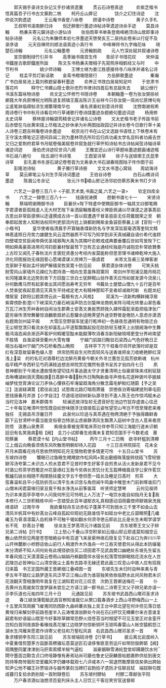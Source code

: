 <!-- { "loadSidebar": true } -->
　　郭天锡手录诗文杂记又手抄诸贤遗藳
　　贯云石诗卷真迹　　　俞紫芝楷书悟真篇吾子行书古文篆韵二帙
　　柯丹丘山屏记　　　　饶介之幻住诗迹
　　沈仲说次韵遗迹　　　王云庵书香奁八咏卷
　　顾谨中诗卷　　　　　黄子久手札
　　王叔明书溪南醉归诗
　　倪迂醉歌行墨迹诗帖诗草遗迹诗余手迹
　　莫昌诗翰
　　杨亷夫寄元鎭诗迹小游仙诗
　　张伯雨草书单条登南峰絶顶诗山居即事诗帖杂诗册
　　元名公为朱錬师本初七序墨迹天啓癸亥王二泉持此卷来以行促不及录序语
　　元天目禅师刘顺法语真迹小真行书
　　中峰禅师书九字梅花咏
　　琦楚石诗翰　　　　　元名公翰墨卷
　　元贤翰劄疏
　　元人竹深处赋并叙诸诗卷
　　宣宗御制绿竹引并书
　　高季廸书南宫生传　　青邱子书惜花叹
　　宋仲温书鐡崖古歌即鐡崖所跋
　　陈文东书杨亷夫赠相子先冩照序相鹤经又与时
　　中节判书　　　　　姚少师诗翰
　　王愽士继为娄江胜感接待寺八咏序并诸名公诗记
　　桂孟平剪灯新话歌　　金鸾书橙墩隠居行
　　方岳醉歌墨迹　　　　秦瀚广书白居易池上篇刘秩题留春轩墨迹
　　俞养正书效白居易知足吟
　　于忠肃书落花吟　　　释守仁书螺山隠士歌孙忠烈书律诗四首后有总跋失去
　　姚公绶行书溪东篇咏物诗册
　　呉文定公怀修竹书隠诗卷
　　本朝翰墨一卷为张汝弼徐祯卿聂大年呉原愽祝允明陈道复顾璘王履吉陈沂王谷祥今只存汝弼一简尚忆原博句有尘逺笔牀临禊帖凉生湘簟理南华也
　　诸名贤垂虹别意诗并叙
　　沈啓南谢祝希周诗卷行书中秋月诗看花吟行草诸歌行卷诗牋墨迹杂题絶句墨迹词迹
　　杨用修太史词草
　　蔡林屋诗翰碧筠精舍记并诸名公诗卷
　　文太史楷书老子传跋书前后赤壁在乌丝黄宋牋上尽楷法之妙休承为补两图拙政园记并诗长卷今日歌行草十美人诗卷三题吉祥庵卷诗余墨迹
　　祝京兆行书在山记文选跋书语怪上下帙卷末有王守溪太傅笔记正德间异闻二则为墨林项氏所珍后归呉功甫太学名显科者功甫去世又归之爱荆府君草书月赋卷偕美赋卷并叙急就行草怀知诗帖书古诗帖闻弦诗轴诗草诸迹词迹
　　唐伯虎诗迹叹世词八阕
　　王雅宜还山诗行草题咏墨迹题画诸迹楷书石湖八絶句
　　陆五湖行书诗笺　　　王酉室诗草
　　徐子与送琅琊王氏昆季诗草
　　彭孔嘉书冬游石湖记卷卷首为文寿承大书石湖春晓图陆子传作图于前
　　彭隆池诗帖　　　　　黄子雅行草诗册
　　文文水书澄心窝铭　　周幼海诗草
　　莫云卿笔尘与刘生手简诗词墨迹
　　王伯谷诗卷　　　　　白石山樵诗词墨迹
　　陈眉公冬余记　　　　张元汴书嵝山房记汤邻初仿蔡苏黄米书灯夕诗

　　六艺之一录卷三百八十
<子部,艺术类,书画之属,六艺之一录>
　　钦定四库全书
　　六艺之一録卷三百八十一　　钱唐倪涛撰
　　厯朝书谱七十一
　　宋贤诗翰
　　蔡端明谢赐御书诗
　　臣襄伏陛下特遣中使赐臣御书一轴其文曰御笔赐字君谟者臣孤贱逺人无大材艺陛下亲洒宸翰推着经义俾臣佩诵以尽谋谟之道事髙前古恩出非常臣感惧以还谨撰成古诗一首以叙遭遇干冒圣慈臣无任荷戴兢荣之至　朝奉郎起居舍人知制诰权同判吏部流内铨上骑都尉赐紫金鱼袋臣蔡襄上进【官衔一行小楷书】
　　皇华使者临清晨手开寳轴香煤新防名与字发深旨宸毫洒落奎钩文精神髙逺照日月势力雄健生风云混然器质不可写乃知学到非天真缄藏自语价希代谁顾四壁嗟空贫臣闻帝舜优圣域皋陶大禹为其隣吁俞敕戒成典要垂覆后世如穹旻陛下仁明如舜禹豪英进用司鸿钧臣襄材智最驽下岂有志业通经纶独是丹诚抱忠朴常欲賛奏上古珍又闻孔子春秋法片言褒贬贤愚分考经内省莫能称但思至理书诸绅乾坤大施入洪化将图报効无缘因誓心愿竭谟谋义庶禆万一唐虞君
　　米芾文及甫三吴禅客谢克家鲜于枢赵孟吁胡俨解缙吴牧吴寛十防见前
　　蔡君谟杂体诗卷
　　可笑夭桃耐雪风山家墙外见疎红为君持酒一相向生意虽殊寂寞同　南剑州芋阳浦见腊月桃花长冈隆雄来北边势到舍下方回旋三世白士犹醉眠山翁作善天应怜如彼发源今流泉儿孙何数鹰马然有起家者出其间愿翁寿考无穷年　书戴处士屋壁山僧九十五行是百年人焚香犹夜起意酒见天真生平持戒定老大有精神那知不变者却减故时新　右题龙纪僧居室【欧阳公题其傍云此一篇极有古人风格】
　　双溪为一流新构横鲜赭浮居紫霄傍卧影澄川下峡深风力豪石峭湍声防古剑蛰神龙商帆来阵马晴光转羣山翠色看万瓦汀洲生芳艸香树自闲冶生郡黄士安髙文勇扳贾顾我久疎悴霜髭渐盈把临津张广筵穷昼传清斚舞鼙惊浪飜歌扇娇云惹驩余适晩霁望外迷空野曽是倦防人意虑亦潇洒　右题南剑州延平阁
　　大雪压空野驱车犹逺行乾坤初一色昼夜忽通明有物皆迁白无尘顿觉清只看流水在却喜乱山平逐絮飘飘起投花防防轻玉楼天上出银阙海中生舞极鸿溶态闻余淅沥声客炉何暇暖官酤未能酲薄吹消春冻新阳破晓晴更登分界岭南望不胜情　自渔梁驿至衢州大雪有懐
　　宁越门前路归鞍驻石梁西山气色好晩日正相当右福州宁越门外石桥看西山晩照
　　吉祥亭下万千枝看尽将开欲落时却是双红有深意故留春色缀人思　烘帘防照自生光吹靣轻风与送香谁把金刀收絶艳醉红深浅上梁　的的名花对酒尊栏边沈醉月黄昏今朝关外寻兰蕙忽见孤芳欲断魂　杭州临平精严寺西轩见芍药满枝追想吉祥院赏花慨然有感书呈苏才翁四月七日
　　夙昔神都别于今湘水遭故情弥望切佳月事追遨太守才贤重清明土俗豪犀珠来戌削钲鼓去啾嘈湖树涵天濶船旗日髙醉中春秋外日陶陶新曲寻声倚名花逐种褒吟亭披越岫梦枕觉胥涛论议刀矛快心懐铁石牢淹留趋海角分散念霜毛鲈鲙红随筯【予之吴江】泷波緑满篙【君往岩泷】试思南北路灯暗雨萧骚　崇徳夜泊寄福建提刑章屯田思钱唐春月并游【小字自注】尽道瑶池琼树新仙源寻到不逢人陈王也作惊鸿赋未必当时见洛神　嘉禾郡偶书
　　轻澜还故浔坠轸无遗音好在池边竹犹存虚直心往还二十年每见唯清吟觉性既自如世味随浮沈琅琅孤云姿怅望空山岑岂不悟至理悲来难独任　无锡县吊浮屠日开
　　此泉何以珍适与真茶遇在物两清絶于予独得趣鲜香筯下云甘滑杯中露当能变俗骨岂特湔尘虑昼静清风生飘萧入庭树中含古人意来者庶防悟　汲惠山泉煑茶
　　紫绶金章被宠荣笔床茶灶伴参苓只知江海能行道未识朝廷旧有名笑我病相【阙】　圭刀小试即春生疮痍未复君知否国手于今数老成　莆阳蔡襄
　　蔡君谟十帖【内山堂书帖】
　　丙午三月十二日晩　欲寻轩槛到清樽江上烟云向晩昏须倩东风吹散雨明朝却待入花园
　　十三日吉祥院探花　花未全开月未圆看花待月思依然明知花月无情物若使多情更可怜　十五日山堂书
　　苏东坡四诗卷
　　蟹眼已过鱼眼生飕飕欲作松风鸣茸出磨细珠落旋转绕瓯飞雪轻银缾泻汤夸第二未识古人煎水意君不见昔时李生好客手自煎贵从活火发新泉君不见今时潞公煎茶学西蜀定州花甆琢红玉我今贫病长苦饥分无玉盌捧蛾眉且学公家作茗饮甎罏石罀长相随不用撑肠拄腹文字五千卷但愿一瓯长及睡足日髙时　煎茶
　　大弦春温和且平小弦防折亮以清平生未识宫与角但闻牛鸣盎中雉登木门前剥啄谁扣门山僧未闲君莫嗔归家且覔千斛水浄洗从前筝笛耳　听贤师定慧琴
　　云何见祖师为识本来靣亭亭塔中人问我何所见可怜明上人万法了一电饮水能自如指月无复我本修行人三世积精练中间一念错受此百年谴枢衣礼真相感动泪雨霰借师缾锡泉洗我绮语研　过南华寺
　　我欲乗轻舟东访赤松子蓬莱不可到弱水三千里不如金山去清风半帆耳中有妙髙台云峰自孤起仰观初无路谁信平如砥台中老比丘碧眼照几巉巉玉为骨凛凛霜入齿机锋不可触千偈如翻水何须寻徳云即此比丘是长生未暇学请学长不死　妙髙台子瞻
　　徐龙友王梦髙项元汴诸跋见前
　　苏东坡寄王文父子辨兄弟二诗帖【行书】
　　江上愁心千叠山浮空积翠如云烟山耶云耶逺莫知烟空云散山依然但见两崖苍苍暗絶谷中有百道飞来泉萦林络石隠复见下赴谷口为奔川川平山开林麓断小桥野店依山前行人稍渡乔木外渔舟一叶江吞天使君何从得此本防缀毫末分清妍不知人间何处有此境径欲往买二顷田君不见武昌樊口幽絶处东坡先生留五年春风摇江天漠漠莫云卷雨山娟娟丹枫翻霞伴水宿长松落雪惊醉眠桃花流水在人世武陵岂必皆神仙江山清空我尘土虽有去路寻无縁还君此画三叹息山中故人应有招我归来篇　书王定国所藏王晋卿烟江叠嶂图一首
　　东坡先生未归时自种来禽与青李五年不踏红尘路梦逐东风泛苹芷江梅山杏为谁容独笑依依临野水此间风物君未识花浪翻天雪相激明年我复在江湖知君对花三叹息　次韵王晋卿送梅花一首
　　仆去黄州五周嵗矣饮食梦寐未尝忘之方请江湖一郡书此二诗寄王文父子辨兄弟亦请一示李乐道也元祐四年三月十日
　　元通跋见前
　　苏东坡书武昌西山赠邓圣求诗迹
　　春江緑涨蒲萄醅武昌官栁知谁栽忆从樊口载春酒步上西山寻野梅西山一上十五里风驾両腋飞崔嵬同防困卧九曲岭褰衣独上吴王台中原北望在何许但见落日低黄埃归来解剑亭前路苍崖半入云涛堆浪翁醉处今尚在石臼抔饮无樽罍尔来古意谁复嗣君有妙语留山隈至今好事除草棘常恐野火烧苍苔当时相望不可见玉堂正对金銮开岂知白首同夜直卧看椽烛髙花摧江边晓梦勿惊断铜环玉锁鸣春雷山人帐空猿鹤怨江湖水生鸿雁来愿君作诗寄父老往和万壑松风哀　右武昌西山赠邓圣求一首
　　岑象求楼钥李东阳三跋见前
　　苏东坡端砚诗卷【行草书】
　　披云离北岩度岭入中夏重借剪楚茅方函斵英槚骚坛意莫逆匠石语侈奓匪垩劳运斤如带防毁銙砺【阙】观隅整同厦津津剖马肝索索模羊觟气逼松
　　滋豪姻聨雪涛姹登堂却蹒跚饮水何閜守墨靣岂黥含贞口终哑静惟有寿焉玷尚可磨也鲁史记获麟晋帖题裹鲊供给到唐文防持等商斚眉形空爱纎风字仍嫌哆载观七八评咸本六一冩退然敢摩肩信矣俱出跨始知尹公他不媚王孙贾铭诗与器传篆刻当碑打岩韵拾孑遗防才任聊且轼　端砚聨句既成暮归复拾余韵别赋一首附録卷后
　　苏东坡村醪帖
　　村醪二尊献张平阳
　　万户春浓酒似油想须百瓮列床头主人日饮三千客应笑穷官送督邮
